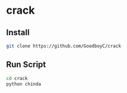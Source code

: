 # crack

## Install
```bash
git clone https://github.com/GoodboyC/crack
```



## Run Script
```bash
cd crack
python chinda
```
